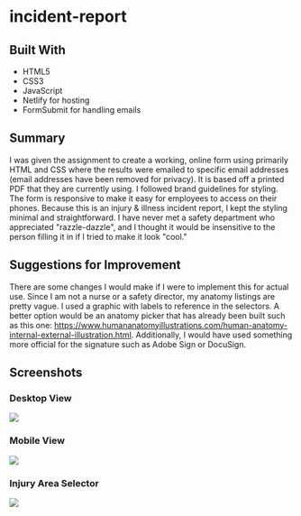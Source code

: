 # incident-report

## Built With
- HTML5
- CSS3
- JavaScript
- Netlify for hosting
- FormSubmit for handling emails

## Summary

I was given the assignment to create a working, online form using primarily HTML and CSS where the results were emailed to specific email addresses (email addresses have been removed for privacy). It is based off a printed PDF that they are currently using. I followed brand guidelines for styling. The form is responsive to make it easy for employees to access on their phones. Because this is an injury & illness incident report, I kept the styling minimal and straightforward. I have never met a safety department who appreciated "razzle-dazzle", and I thought it would be insensitive to the person filling it in if I tried to make it look "cool."

## Suggestions for Improvement

There are some changes I would make if I were to implement this for actual use. Since I am not a nurse or a safety director, my anatomy listings are pretty vague. I used a graphic with labels to reference in the selectors. A better option would be an anatomy picker that has already been built such as this one: https://www.humananatomyillustrations.com/human-anatomy-internal-external-illustration.html. Additionally, I would have used something more official for the signature such as Adobe Sign or DocuSign.

## Screenshots

### Desktop View
<img src="https://user-images.githubusercontent.com/69943959/135678614-f1c9a8f2-2752-4a5f-9fe7-dda4ce882fb4.PNG">

### Mobile View
<img src="https://user-images.githubusercontent.com/69943959/135678588-08b05e89-4df1-415e-bc12-05666c843c60.PNG">

### Injury Area Selector
<img src="https://user-images.githubusercontent.com/69943959/135678625-0e2732ab-53a3-4caa-a4eb-b05aa18a5e31.PNG">
